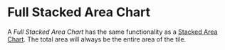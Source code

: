 # Full Stacked Area Chart

A *Full Stacked Area Chart* has the same functionality as a [Stacked Area Chart](./normal-stacked-area-chart.md).
The total area will always be the entire area of the tile.
